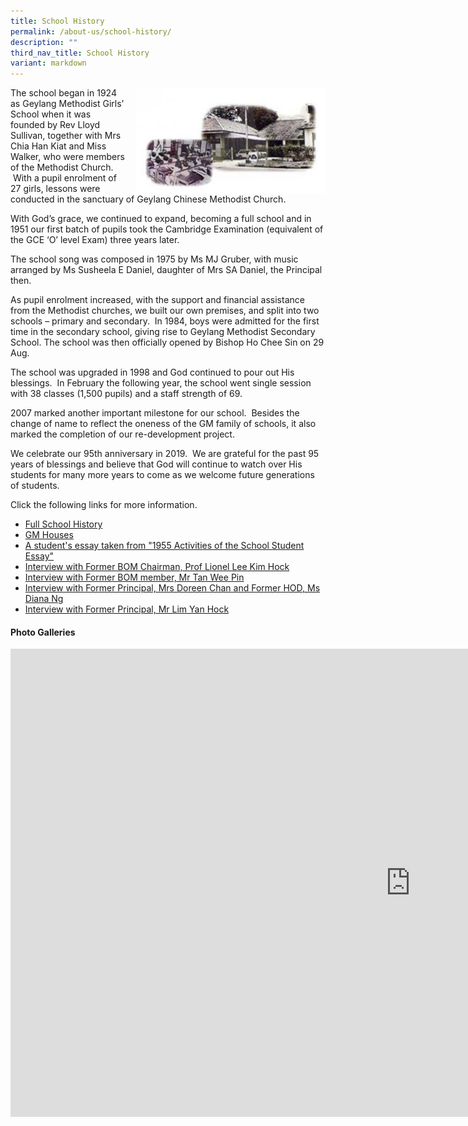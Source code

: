 ```yaml
---
title: School History
permalink: /about-us/school-history/
description: ""
third_nav_title: School History
variant: markdown
---
```

<img src="/images/history-300x165.jpg" style="width:303px;height:170px;margin-left:15px;" align="right">

The school began in 1924 as Geylang Methodist Girls’ School when it was founded by Rev Lloyd Sullivan, together with Mrs Chia Han Kiat and Miss Walker, who were members of the Methodist Church. &nbsp;With a pupil enrolment of 27 girls, lessons were conducted in the sanctuary of Geylang Chinese Methodist Church.

With God’s grace, we continued to expand, becoming a full school and in 1951 our first batch of pupils took the Cambridge Examination (equivalent of the GCE ‘O’ level Exam) three years later.

The school song was composed in 1975 by Ms MJ Gruber, with music arranged by Ms Susheela E Daniel, daughter of Mrs SA Daniel, the Principal then.

As pupil enrolment increased, with the support and financial assistance from the Methodist churches, we built our own premises, and split into two schools – primary and secondary. &nbsp;In 1984, boys were admitted for the first time in the secondary school, giving rise to Geylang Methodist Secondary School. The school was then officially opened by Bishop Ho Chee Sin on 29 Aug.

The school was upgraded in 1998 and God continued to pour out His blessings. &nbsp;In February the following year, the school went single session with 38 classes (1,500 pupils) and a staff strength of 69.

2007 marked another important milestone for our school. &nbsp;Besides the change of name to reflect the oneness of the GM family of schools, it also marked the completion of our re-development project.

We celebrate our 95th&nbsp;anniversary in 2019.&nbsp; We are grateful for the past 95 years of blessings and believe that God will continue to watch over His students for many more years to come as we welcome future generations of students.


Click the following links for more information.
* [Full School History](https://geylangmethodistsec.moe.edu.sg/about-us/school-history/Full-School-History/)
* [GM Houses](https://geylangmethodistsec.moe.edu.sg/GM-Houses/)
* [A student's essay taken from "1955 Activities of the School Student Essay"](https://geylangmethodistsec.moe.edu.sg/student-essay/)
* [Interview with Former BOM Chairman, Prof Lionel Lee Kim Hock](https://geylangmethodistsec.moe.edu.sg/interview-Prof-Lionel/)
* [Interview with Former BOM member, Mr Tan Wee Pin](https://geylangmethodistsec.moe.edu.sg/Interview-Mr-Tan-Wee-Pin/)
* [Interview with Former Principal, Mrs Doreen Chan and Former HOD, Ms Diana Ng](https://geylangmethodistsec.moe.edu.sg/Interview-Mrs-Doreen-Chan-and-Ms-Diana-Ng/)
* [Interview with Former Principal, Mr Lim Yan Hock](https://geylangmethodistsec.moe.edu.sg/Interview-Mr-Lim-Yan-Hock/)


#### Photo Galleries

<iframe allowfullscreen="true" height="749" width="1280" frameborder="0" src="https://docs.google.com/presentation/d/e/2PACX-1vRq7Qr1jcrIBfHfoW9Zkto64Np4eA66NCXaTz2hh_P0kk3bINFxNkThQ9ZBRGD0tQ/embed?start=true&amp;loop=true&amp;delayms=3000"></iframe>